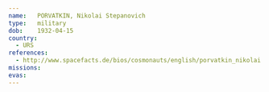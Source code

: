 ```yaml
---
name:	PORVATKIN, Nikolai Stepanovich 
type:	military
dob:	1932-04-15
country:
  - URS
references:
  - http://www.spacefacts.de/bios/cosmonauts/english/porvatkin_nikolai.htm
missions:
evas:
---
```

